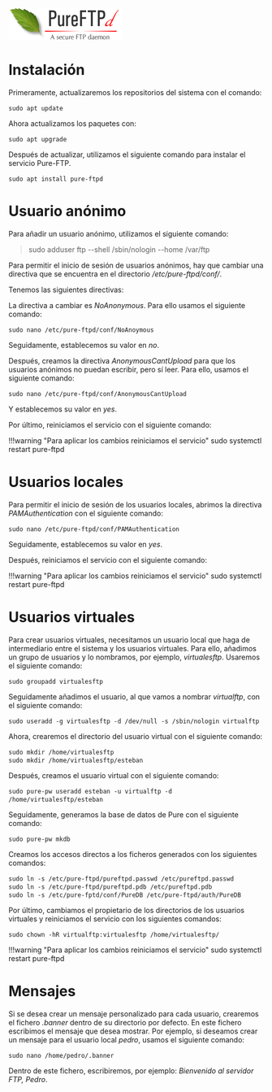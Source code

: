 ![Logo Pure-FTP](img/pure-ftpd.png)

# Instalación

Primeramente, actualizaremos los repositorios del sistema con el comando:

```console
sudo apt update
```

Ahora actualizamos los paquetes con:

```console
sudo apt upgrade
```

Después de actualizar, utilizamos el siguiente comando para instalar el servicio Pure-FTP.

```console
sudo apt install pure-ftpd
```

# Usuario anónimo

Para añadir un usuario anónimo, utilizamos el siguiente comando:

> sudo adduser ftp --shell /sbin/nologin --home /var/ftp

Para permitir el inicio de sesión de usuarios anónimos, hay que cambiar una directiva que se encuentra en el directorio */etc/pure-ftpd/conf/*.

Tenemos las siguientes directivas:

La directiva a cambiar es *NoAnonymous*. Para ello usamos el siguiente comando:

```console
sudo nano /etc/pure-ftpd/conf/NoAnoymous
```

Seguidamente, establecemos su valor en *no*.

Después, creamos la directiva *AnonymousCantUpload* para que los usuarios anónimos no puedan escribir, pero sí leer. Para ello, usamos el siguiente comando:

```console
sudo nano /etc/pure-ftpd/conf/AnonymousCantUpload
```

Y establecemos su valor en *yes*.

Por último, reiniciamos el servicio con el siguiente comando:

!!!warning "Para aplicar los cambios reiniciamos el servicio"
    sudo systemctl restart pure-ftpd

# Usuarios locales

Para permitir el inicio de sesión de los usuarios locales, abrimos la directiva *PAMAuthentication* con el siguiente comando:

```console
sudo nano /etc/pure-ftpd/conf/PAMAuthentication
```

Seguidamente, establecemos su valor en *yes*.

Después, reiniciamos el servicio con el siguiente comando:

!!!warning "Para aplicar los cambios reiniciamos el servicio"
    sudo systemctl restart pure-ftpd

# Usuarios virtuales

Para crear usuarios virtuales, necesitamos un usuario local que haga de intermediario entre el sistema y los usuarios virtuales. Para ello, añadimos un grupo de usuarios y lo nombramos, por ejemplo, *virtualesftp*. Usaremos el siguiente comando:

```console
sudo groupadd virtualesftp
```

Seguidamente añadimos el usuario, al que vamos a nombrar *virtualftp*, con el siguiente comando:

```console
sudo useradd -g virtualesftp -d /dev/null -s /sbin/nologin virtualftp
```

Ahora, crearemos el directorio del usuario virtual con el siguiente comando:

```console
sudo mkdir /home/virtualesftp
sudo mkdir /home/virtualesftp/esteban
```

Después, creamos el usuario virtual con el siguiente comando:

```console
sudo pure-pw useradd esteban -u virtualftp -d /home/virtualesftp/esteban
```

Seguidamente, generamos la base de datos de Pure con el siguiente comando:

```console
sudo pure-pw mkdb
```

Creamos los accesos directos a los ficheros generados con los siguientes comandos:

```console
sudo ln -s /etc/pure-ftpd/pureftpd.passwd /etc/pureftpd.passwd
sudo ln -s /etc/pure-ftpd/pureftpd.pdb /etc/pureftpd.pdb
sudo ln -s /etc/pure-fptd/conf/PureDB /etc/pure-ftpd/auth/PureDB
```

Por último, cambiamos el propietario de los directorios de los usuarios virtuales y reiniciamos el servicio con los siguientes comandos:

```console
sudo chown -hR virtualftp:virtualesftp /home/virtualesftp/
```

!!!warning "Para aplicar los cambios reiniciamos el servicio"
    sudo systemctl restart pure-ftpd


# Mensajes

Si se desea crear un mensaje personalizado para cada usuario, crearemos el fichero *.banner* dentro de su directorio por defecto. En este fichero escribimos el mensaje que desea mostrar. Por ejemplo, si deseamos crear un mensaje para el usuario local *pedro*, usamos el siguiente comando:

```console
sudo nano /home/pedro/.banner
```

Dentro de este fichero, escribiremos, por ejemplo: *Bienvenido al servidor FTP, Pedro*.

